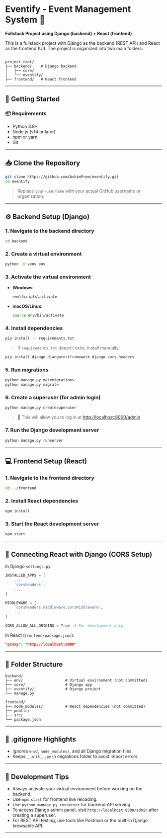 
# Eventify - Event Management System 🎯  
**Fullstack Project using Django (backend) + React (frontend)**

This is a fullstack project with Django as the backend (REST API) and React as the frontend (UI). The project is organized into two main folders:

```

project-root/
├── backend/    # Django backend
│   ├── core/
│   └── eventify/
├── frontend/   # React frontend

````

---

## 🏁 Getting Started

### 📦 Requirements

- Python 3.8+
- Node.js (v14 or later)
- npm or yarn
- Git

---

## 📥 Clone the Repository

```bash
git clone https://github.com/AshimPrem/eventify.git
cd eventify
````

> Replace `your-username` with your actual GitHub username or organization.

---

## ⚙️ Backend Setup (Django)

### 1. Navigate to the backend directory

```bash
cd backend
```

### 2. Create a virtual environment

```bash
python -m venv env
```

### 3. Activate the virtual environment

* **Windows**:

  ```bash
  env\Scripts\activate
  ```

* **macOS/Linux**:

  ```bash
  source env/bin/activate
  ```

### 4. Install dependencies

```bash
pip install -r requirements.txt
```

> If `requirements.txt` doesn't exist, install manually:

```bash
pip install django djangorestframework django-cors-headers
```

### 5. Run migrations

```bash
python manage.py makemigrations
python manage.py migrate
```

### 6. Create a superuser (for admin login)

```bash
python manage.py createsuperuser
```

> 📌 This will allow you to log in at [http://localhost:8000/admin](http://localhost:8000/admin)

### 7. Run the Django development server

```bash
python manage.py runserver
```

---

## 💻 Frontend Setup (React)

### 1. Navigate to the frontend directory

```bash
cd ../frontend
```

### 2. Install React dependencies

```bash
npm install
```

### 3. Start the React development server

```bash
npm start
```

---

## 🔄 Connecting React with Django (CORS Setup)

In Django `settings.py`:

```python
INSTALLED_APPS = [
    ...
    'corsheaders',
    ...
]

MIDDLEWARE = [
    'corsheaders.middleware.CorsMiddleware',
    ...
]

CORS_ALLOW_ALL_ORIGINS = True  # For development only
```

In React (`frontend/package.json`):

```json
"proxy": "http://localhost:8000"
```

---

## 📁 Folder Structure

```
backend/
├── env/                   # Virtual environment (not committed)
├── core/                  # Django app
├── eventify/              # Django project
└── manage.py

frontend/
├── node_modules/          # React dependencies (not committed)
├── public/
├── src/
└── package.json
```

---

## 🚫 .gitignore Highlights

* Ignores `env/`, `node_modules/`, and all Django migration files.
* Keeps `__init__.py` in migrations folder to avoid import errors.

---

## 🧪 Development Tips

* Always activate your virtual environment before working on the backend.
* Use `npm start` for frontend live reloading.
* Use `python manage.py runserver` for backend API serving.
* To access Django admin panel, visit `http://localhost:8000/admin` after creating a superuser.
* For REST API testing, use tools like Postman or the built-in Django browsable API.

---
